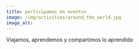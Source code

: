 ```yaml
---
title: participamos en eventos
image: /img/activities/around_the_world.jpg
image_alt:
---
```

Viajamos, aprendemos y compartimos lo aprendido
